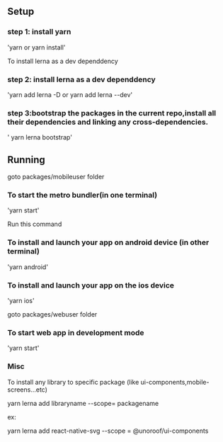 ## Setup

### step 1: install yarn  
'yarn or yarn install'

To install lerna as a dev dependdency

### step 2: install lerna as a dev dependdency
 

'yarn add lerna -D or yarn add lerna --dev'

### step 3:bootstrap the packages in the current repo,install all their dependencies and linking any cross-dependencies.
 
 ' yarn lerna bootstrap'

## Running


goto packages/mobileuser folder

###  To start the metro bundler(in one terminal)

'yarn start'

Run this command 

###  To install and launch your app on android device (in other terminal)
'yarn android'


### To install and launch your app on the ios device

'yarn ios' 

goto packages/webuser folder

### To start web app in development mode
'yarn start'

 

### Misc

 To install any library  to specific package (like ui-components,mobile-screens...etc)
 
 yarn lerna add libraryname --scope= packagename
 
 ex:
 
 yarn lerna add react-native-svg --scope = @unoroof/ui-components



